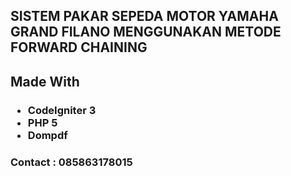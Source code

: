 <h2>SISTEM PAKAR SEPEDA MOTOR YAMAHA GRAND FILANO MENGGUNAKAN METODE FORWARD CHAINING</h2>
<h2>Made With</h2>  
 <h3>
 <ul> <li>CodeIgniter 3</li> <li>PHP 5</li> <li>Dompdf</li> </ul>
 </h3>
	<h3> Contact : 085863178015 </h3>
